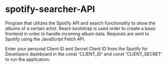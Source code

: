# spotify-searcher-API  
Program that utilizes the Spotify API and search functionality to show the albums of a certain artist. 
React-bootstrap is used order to create a basic frontend in order to handle incoming album data.
Requests are sent to Spotify using the JavaScript Fetch API.

Enter your personal Client ID and Secret Client ID from the Spotify for Developers dashboard in the const 'CLIENT_ID' and const 'CLIENT_SECRET' to run the application.
